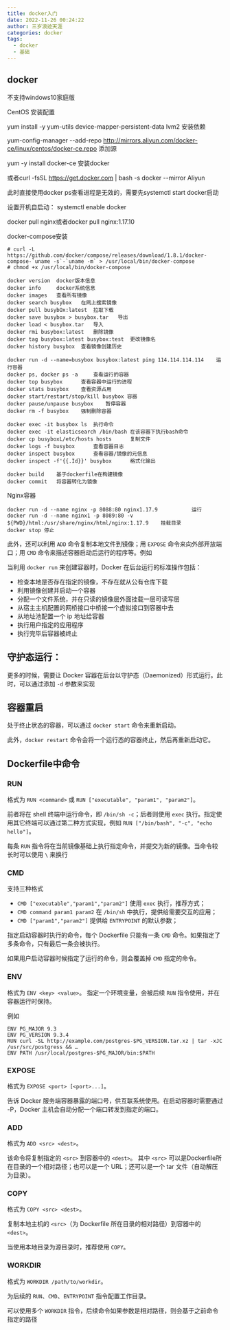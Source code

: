 ```yaml
---
title: docker入门
date: 2022-11-26 00:24:22
author: 三岁浪迹天涯
categories: docker
tags:
  - docker
  - 基础
---
```


## docker

不支持windows10家庭版

CentOS 安装配置



yum install -y yum-utils device-mapper-persistent-data lvm2		安装依赖

 yum-config-manager --add-repo http://mirrors.aliyun.com/docker-ce/linux/centos/docker-ce.repo	添加源

yum -y install docker-ce 	安装docker	



或者curl -fsSL https://get.docker.com | bash -s docker --mirror Aliyun



此时直接使用docker ps查看进程是无效的，需要先systemctl start docker启动

设置开机自启动：	systemctl enable docker

docker pull nginx或者docker pull nginx:1.17.10

docker-compose安装

```
# curl -L https://github.com/docker/compose/releases/download/1.8.1/docker-compose-`uname -s`-`uname -m` > /usr/local/bin/docker-compose
# chmod +x /usr/local/bin/docker-compose
```

```shell
docker version	docker版本信息
docker info		docker系统信息
docker images	查看所有镜像
docker search busybox 	在网上搜索镜像
docker pull busybOx:latest	拉取下载
docker save busybox > busybox.tar	导出
docker load < busybox.tar	导入
docker rmi busybox:latest	删除镜像
docker tag busybox:latest busybox:test 	更改镜像名
docker history busybox 	查看镜像创建历史

docker run -d --name=busybox busybox:latest ping 114.114.114.114	运行容器
docker ps, docker ps -a		查看运行的容器
docker top busybox 		查看容器中运行的进程
docker stats busybox 	查看资源占用
docker start/restart/stop/kill busybox 容器
docker pause/unpause busybox 	暂停容器
docker rm -f busybox 	强制删除容器

docker exec -it busybox ls	执行命令
docker exec -it elasticsearch /bin/bash	在该容器下执行bash命令
docker cp busyboxL/etc/hosts hosts		复制文件
docker logs -f busybox		查看容器日志
docker inspect busybox		查看容器/镜像的元信息
docker inspect -f'{{.Id}}' busybox		格式化输出

docker build	基于dockerfile在构建镜像
docker commit	将容器转化为镜像
```

Nginx容器

```
docker run -d --name nginx -p 8088:80 nginx1.17.9			运行
docker run -d --name nginx1 -p 8089:80 -v ${PWD}/html:/usr/share/nginx/html/nginx:1.17.9	挂载目录
docker stop 停止
```



此外，还可以利用 `ADD` 命令复制本地文件到镜像；用 `EXPOSE` 命令来向外部开放端口；用 `CMD` 命令来描述容器启动后运行的程序等。例如



当利用 `docker run` 来创建容器时，Docker 在后台运行的标准操作包括：

- 检查本地是否存在指定的镜像，不存在就从公有仓库下载
- 利用镜像创建并启动一个容器
- 分配一个文件系统，并在只读的镜像层外面挂载一层可读写层
- 从宿主主机配置的网桥接口中桥接一个虚拟接口到容器中去
- 从地址池配置一个 ip 地址给容器
- 执行用户指定的应用程序
- 执行完毕后容器被终止

## 守护态运行：

更多的时候，需要让 Docker 容器在后台以守护态（Daemonized）形式运行。此时，可以通过添加 `-d` 参数来实现

## 容器重启

处于终止状态的容器，可以通过 `docker start` 命令来重新启动。

此外，`docker restart` 命令会将一个运行态的容器终止，然后再重新启动它。

## Dockerfile中命令

### RUN

格式为 `RUN <command>` 或 `RUN ["executable", "param1", "param2"]`。

前者将在 shell 终端中运行命令，即 `/bin/sh -c`；后者则使用 `exec` 执行。指定使用其它终端可以通过第二种方式实现，例如 `RUN ["/bin/bash", "-c", "echo hello"]`。

每条 `RUN` 指令将在当前镜像基础上执行指定命令，并提交为新的镜像。当命令较长时可以使用 `\` 来换行

### CMD

支持三种格式

- `CMD ["executable","param1","param2"]` 使用 `exec` 执行，推荐方式；
- `CMD command param1 param2` 在 `/bin/sh` 中执行，提供给需要交互的应用；
- `CMD ["param1","param2"]` 提供给 `ENTRYPOINT` 的默认参数；

指定启动容器时执行的命令，每个 Dockerfile 只能有一条 `CMD` 命令。如果指定了多条命令，只有最后一条会被执行。

如果用户启动容器时候指定了运行的命令，则会覆盖掉 `CMD` 指定的命令。

### ENV

格式为 `ENV <key> <value>`。 指定一个环境变量，会被后续 `RUN` 指令使用，并在容器运行时保持。

例如

```
ENV PG_MAJOR 9.3
ENV PG_VERSION 9.3.4
RUN curl -SL http://example.com/postgres-$PG_VERSION.tar.xz | tar -xJC /usr/src/postgress && …
ENV PATH /usr/local/postgres-$PG_MAJOR/bin:$PATH
```

### EXPOSE

格式为 `EXPOSE <port> [<port>...]`。

告诉 Docker 服务端容器暴露的端口号，供互联系统使用。在启动容器时需要通过 -P，Docker 主机会自动分配一个端口转发到指定的端口。

### ADD

格式为 `ADD <src> <dest>`。

该命令将复制指定的 `<src>` 到容器中的 `<dest>`。 其中 `<src>` 可以是Dockerfile所在目录的一个相对路径；也可以是一个 URL；还可以是一个 tar 文件（自动解压为目录）。

### COPY

格式为 `COPY <src> <dest>`。

复制本地主机的 `<src>`（为 Dockerfile 所在目录的相对路径）到容器中的 `<dest>`。

当使用本地目录为源目录时，推荐使用 `COPY`。

### WORKDIR

格式为 `WORKDIR /path/to/workdir`。

为后续的 `RUN`、`CMD`、`ENTRYPOINT` 指令配置工作目录。

可以使用多个 `WORKDIR` 指令，后续命令如果参数是相对路径，则会基于之前命令指定的路径
